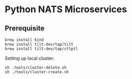 # Python NATS Microservices

## Prerequisite

```
brew install kind
brew install tilt-dev/tap/tilt
brew install tilt-dev/tap/ctlptl
```

Setting up local cluster:

```
sh .tools/cluster-delete.sh
sh ./tools/cluster-create.sh
```